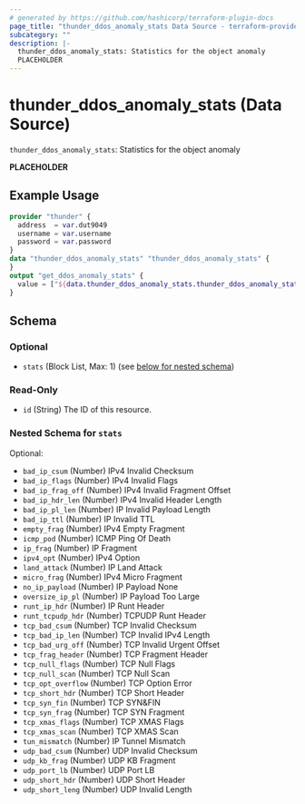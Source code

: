 ```yaml
---
# generated by https://github.com/hashicorp/terraform-plugin-docs
page_title: "thunder_ddos_anomaly_stats Data Source - terraform-provider-thunder"
subcategory: ""
description: |-
  thunder_ddos_anomaly_stats: Statistics for the object anomaly
  PLACEHOLDER
---
```


# thunder_ddos_anomaly_stats (Data Source)

`thunder_ddos_anomaly_stats`: Statistics for the object anomaly

__PLACEHOLDER__

## Example Usage

```terraform
provider "thunder" {
  address  = var.dut9049
  username = var.username
  password = var.password
}
data "thunder_ddos_anomaly_stats" "thunder_ddos_anomaly_stats" {
}
output "get_ddos_anomaly_stats" {
  value = ["${data.thunder_ddos_anomaly_stats.thunder_ddos_anomaly_stats}"]
}
```

<!-- schema generated by tfplugindocs -->
## Schema

### Optional

- `stats` (Block List, Max: 1) (see [below for nested schema](#nestedblock--stats))

### Read-Only

- `id` (String) The ID of this resource.

<a id="nestedblock--stats"></a>
### Nested Schema for `stats`

Optional:

- `bad_ip_csum` (Number) IPv4 Invalid Checksum
- `bad_ip_flags` (Number) IPv4 Invalid Flags
- `bad_ip_frag_off` (Number) IPv4 Invalid Fragment Offset
- `bad_ip_hdr_len` (Number) IPv4 Invalid Header Length
- `bad_ip_pl_len` (Number) IP Invalid Payload Length
- `bad_ip_ttl` (Number) IP Invalid TTL
- `empty_frag` (Number) IPv4 Empty Fragment
- `icmp_pod` (Number) ICMP Ping Of Death
- `ip_frag` (Number) IP Fragment
- `ipv4_opt` (Number) IPv4 Option
- `land_attack` (Number) IP Land Attack
- `micro_frag` (Number) IPv4 Micro Fragment
- `no_ip_payload` (Number) IP Payload None
- `oversize_ip_pl` (Number) IP Payload Too Large
- `runt_ip_hdr` (Number) IP Runt Header
- `runt_tcpudp_hdr` (Number) TCPUDP Runt Header
- `tcp_bad_csum` (Number) TCP Invalid Checksum
- `tcp_bad_ip_len` (Number) TCP Invalid IPv4 Length
- `tcp_bad_urg_off` (Number) TCP Invalid Urgent Offset
- `tcp_frag_header` (Number) TCP Fragment Header
- `tcp_null_flags` (Number) TCP Null Flags
- `tcp_null_scan` (Number) TCP Null Scan
- `tcp_opt_overflow` (Number) TCP Option Error
- `tcp_short_hdr` (Number) TCP Short Header
- `tcp_syn_fin` (Number) TCP SYN&FIN
- `tcp_syn_frag` (Number) TCP SYN Fragment
- `tcp_xmas_flags` (Number) TCP XMAS Flags
- `tcp_xmas_scan` (Number) TCP XMAS Scan
- `tun_mismatch` (Number) IP Tunnel Mismatch
- `udp_bad_csum` (Number) UDP Invalid Checksum
- `udp_kb_frag` (Number) UDP KB Fragment
- `udp_port_lb` (Number) UDP Port LB
- `udp_short_hdr` (Number) UDP Short Header
- `udp_short_leng` (Number) UDP Invalid Length


